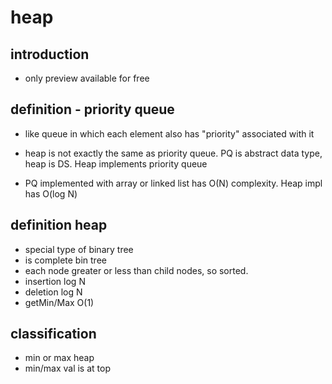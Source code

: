 # heap

## introduction

- only preview available for free

## definition - priority queue

- like queue in which each element also has "priority" associated with it

- heap is not exactly the same as priority queue.  PQ is abstract data type, heap is DS.  Heap implements priority queue

- PQ implemented with array or linked list has O(N) complexity.  Heap impl has O(log N)

## definition heap

- special type of binary tree
- is complete bin tree
- each node greater or less than child nodes, so sorted.
- insertion log N
- deletion log N
- getMin/Max O(1)

## classification

- min or max heap
- min/max val is at top
